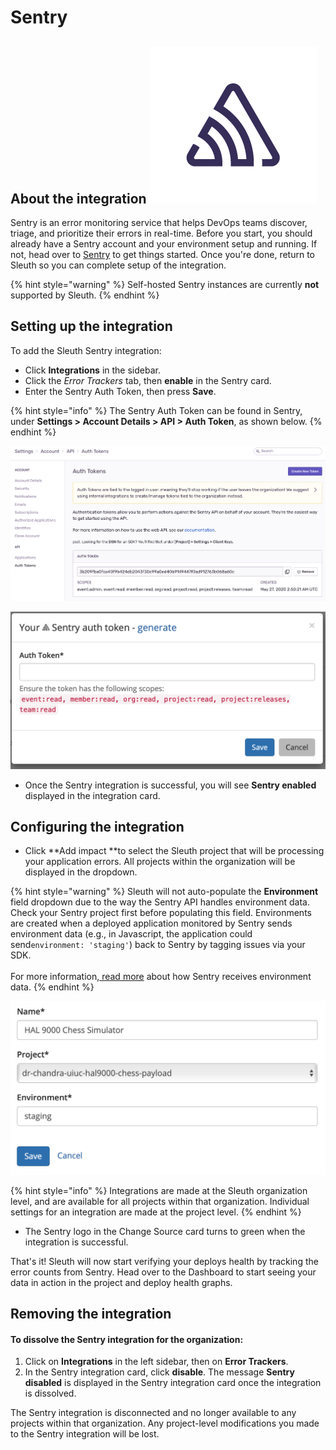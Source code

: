 # Sentry

## About the integration <img src="../../../.gitbook/assets/sentry-glyph-dark.png" alt="" data-size="line">

Sentry is an error monitoring service that helps DevOps teams discover, triage, and prioritize their errors in real-time. Before you start, you should already have a Sentry account and your environment setup and running. If not, head over to [Sentry](https://sentry.io/signup/) to get things started. Once you're done, return to Sleuth so you can complete setup of the integration.

{% hint style="warning" %}
Self-hosted Sentry instances are currently **not** supported by Sleuth.
{% endhint %}

## Setting up the integration

To add the Sleuth Sentry integration:

* Click **Integrations** in the sidebar.
* Click the _Error Trackers_ tab, then **enable** in the Sentry card.
* Enter the Sentry Auth Token, then press **Save**.

{% hint style="info" %}
The Sentry Auth Token can be found in Sentry, under **Settings > Account Details > API > Auth Token**, as shown below.
{% endhint %}

![Sentry Auth Token in the Sentry dashboard.](../../../.gitbook/assets/sentry-auth-token-screen.png)

![Sentry auth token entry field in Sleuth](../../../.gitbook/assets/sentry-auth-token-enter-dialog.png)

* Once the Sentry integration is successful, you will see **Sentry enabled** displayed in the integration card.

## Configuring the integration

* Click \*\*Add impact \*\*to select the Sleuth project that will be processing your application errors. All projects within the organization will be displayed in the dropdown.

{% hint style="warning" %}
Sleuth will not auto-populate the **Environment** field dropdown due to the way the Sentry API handles environment data. Check your Sentry project first before populating this field. Environments are created when a deployed application monitored by Sentry sends environment data (e.g., in Javascript, the application could send`environment: 'staging'`) back to Sentry by tagging issues via your SDK.\
\
For more information,[ read more](https://docs.sentry.io/enriching-error-data/environments/?platform=browser#how-to-send-environment-data) about how Sentry receives environment data.
{% endhint %}

![Impact entry dialog for Sentry](../../../.gitbook/assets/sentry-impact-source-entry.png)

{% hint style="info" %}
Integrations are made at the Sleuth organization level, and are available for all projects within that organization. Individual settings for an integration are made at the project level.
{% endhint %}

* The Sentry logo in the Change Source card turns to green when the integration is successful.

That's it! Sleuth will now start verifying your deploys health by tracking the error counts from Sentry. Head over to the Dashboard to start seeing your data in action in the project and deploy health graphs.

## Removing the integration

#### To dissolve the **Sentry** integration for the organization:

1. Click on **Integrations** in the left sidebar, then on **Error Trackers**.
2. In the Sentry integration card, click **disable**. The message **Sentry disabled** is displayed in the Sentry integration card once the integration is dissolved.

The Sentry integration is disconnected and no longer available to any projects within that organization. Any project-level modifications you made to the Sentry integration will be lost.
